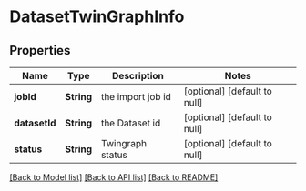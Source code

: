 # DatasetTwinGraphInfo
## Properties

Name | Type | Description | Notes
------------ | ------------- | ------------- | -------------
**jobId** | **String** | the import job id | [optional] [default to null]
**datasetId** | **String** | the Dataset id | [optional] [default to null]
**status** | **String** | Twingraph status | [optional] [default to null]

[[Back to Model list]](../README.md#documentation-for-models) [[Back to API list]](../README.md#documentation-for-api-endpoints) [[Back to README]](../README.md)

